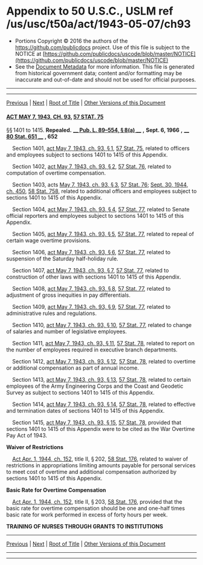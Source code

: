 ---
---

# Appendix to 50 U.S.C., USLM ref /us/usc/t50a/act/1943-05-07/ch93

* Portions Copyright © 2016 the authors of the https://github.com/publicdocs project.
  Use of this file is subject to the NOTICE at [https://github.com/publicdocs/uscode/blob/master/NOTICE](https://github.com/publicdocs/uscode/blob/master/NOTICE)
* See the [Document Metadata](././../../../../../..//README.md) for more information.
  This file is generated from historical government data; content and/or formatting may be inaccurate and out-of-date and should not be used for official purposes.

----------
----------

[Previous](./../../../../../..//us/usc/t50a/act/1944-02-14/ch16/m__us_usc_t50a_act_1944-02-14_ch16.md) | [Next](./../../../../../..//us/usc/t50a/act/1943-06-15/ch126/m__us_usc_t50a_act_1943-06-15_ch126.md) | [Root of Title](./../../../../../../) | [Other Versions of this Document](https://publicdocs.github.io/go/links?ns=uslm&ref=%2Fus%2Fusc%2Ft50a%2Fact%2F1943-05-07%2Fch93)

#### [ACT MAY 7, 1943, CH. 93][/us/act/1943-05-07/ch93], [57 STAT. 75][/us/stat/57/75]

§§ 1401 to 1415. __Repealed.__  __[__  __Pub. L. 89–554, § 8(a)__  __][/us/pl/89/554/s8/a]__  __,__  __Sept. 6, 1966__  __,__  __[__  __80 Stat. 651__  __][/us/stat/80/651]__  __, 652__ 

    Section 1401, [act May 7, 1943, ch. 93, § 1][/us/act/1943-05-07/ch93/s1], [57 Stat. 75][/us/stat/57/75], related to officers and employees subject to sections 1401 to 1415 of this Appendix.

    Section 1402, [act May 7, 1943, ch. 93, § 2][/us/act/1943-05-07/ch93/s2], [57 Stat. 76][/us/stat/57/76], related to computation of overtime compensation.

    Section 1403, acts [May 7, 1943, ch. 93, § 3][/us/act/1943-05-07/ch93/s3], [57 Stat. 76][/us/stat/57/76]; [Sept. 30, 1944, ch. 450][/us/act/1944-09-30/ch450], [58 Stat. 758][/us/stat/58/758], related to additional officers and employees subject to sections 1401 to 1415 of this Appendix.

    Section 1404, [act May 7, 1943, ch. 93, § 4][/us/act/1943-05-07/ch93/s4], [57 Stat. 77][/us/stat/57/77], related to Senate official reporters and employees subject to sections 1401 to 1415 of this Appendix.

    Section 1405, [act May 7, 1943, ch. 93, § 5][/us/act/1943-05-07/ch93/s5], [57 Stat. 77][/us/stat/57/77], related to repeal of certain wage overtime provisions.

    Section 1406, [act May 7, 1943, ch. 93, § 6][/us/act/1943-05-07/ch93/s6], [57 Stat. 77][/us/stat/57/77], related to suspension of the Saturday half-holiday rule.

    Section 1407, [act May 7, 1943, ch. 93, § 7][/us/act/1943-05-07/ch93/s7], [57 Stat. 77][/us/stat/57/77], related to construction of other laws with sections 1401 to 1415 of this Appendix.

    Section 1408, [act May 7, 1943, ch. 93, § 8][/us/act/1943-05-07/ch93/s8], [57 Stat. 77][/us/stat/57/77], related to adjustment of gross inequities in pay differentials.

    Section 1409, [act May 7, 1943, ch. 93, § 9][/us/act/1943-05-07/ch93/s9], [57 Stat. 77][/us/stat/57/77], related to administrative rules and regulations.

    Section 1410, [act May 7, 1943, ch. 93, § 10][/us/act/1943-05-07/ch93/s10], [57 Stat. 77][/us/stat/57/77], related to change of salaries and number of legislative employees.

    Section 1411, [act May 7, 1943, ch. 93, § 11][/us/act/1943-05-07/ch93/s11], [57 Stat. 78][/us/stat/57/78], related to report on the number of employees required in executive branch departments.

    Section 1412, [act May 7, 1943, ch. 93, § 12][/us/act/1943-05-07/ch93/s12], [57 Stat. 78][/us/stat/57/78], related to overtime or additional compensation as part of annual income.

    Section 1413, [act May 7, 1943, ch. 93, § 13][/us/act/1943-05-07/ch93/s13], [57 Stat. 78][/us/stat/57/78], related to certain employees of the Army Engineering Corps and the Coast and Geodetic Survey as subject to sections 1401 to 1415 of this Appendix.

    Section 1414, [act May 7, 1943, ch. 93, § 14][/us/act/1943-05-07/ch93/s14], [57 Stat. 78][/us/stat/57/78], related to effective and termination dates of sections 1401 to 1415 of this Appendix.

    Section 1415, [act May 7, 1943, ch. 93, § 15][/us/act/1943-05-07/ch93/s15], [57 Stat. 78][/us/stat/57/78], provided that sections 1401 to 1415 of this Appendix were to be cited as the War Overtime Pay Act of 1943.

 __Waiver of Restrictions__ 

    [Act Apr. 1, 1944, ch. 152][/us/act/1944-04-01/ch152], title II, § 202, [58 Stat. 176][/us/stat/58/176], related to waiver of restrictions in appropriations limiting amounts payable for personal services to meet cost of overtime and additional compensation authorized by sections 1401 to 1415 of this Appendix.

 __Basic Rate for Overtime Compensation__ 

    [Act Apr. 1, 1944, ch. 152][/us/act/1944-04-01/ch152], title II, § 203, [58 Stat. 176][/us/stat/58/176], provided that the basic rate for overtime compensation should be one and one-half times basic rate for work performed in excess of forty hours per week.

 __TRAINING OF NURSES THROUGH GRANTS TO INSTITUTIONS__ 

----------

[Previous](./../../../../../..//us/usc/t50a/act/1944-02-14/ch16/m__us_usc_t50a_act_1944-02-14_ch16.md) | [Next](./../../../../../..//us/usc/t50a/act/1943-06-15/ch126/m__us_usc_t50a_act_1943-06-15_ch126.md) | [Root of Title](./../../../../../../) | [Other Versions of this Document](https://publicdocs.github.io/go/links?ns=uslm&ref=%2Fus%2Fusc%2Ft50a%2Fact%2F1943-05-07%2Fch93)

----------
----------

[/us/act/1943-05-07/ch93]: https://publicdocs.github.io/go/links?ns=uslm&ref=%2Fus%2Fact%2F1943-05-07%2Fch93
[/us/stat/57/75]: https://publicdocs.github.io/go/links?ns=uslm&ref=%2Fus%2Fstat%2F57%2F75
[/us/pl/89/554/s8/a]: https://publicdocs.github.io/go/links?ns=uslm&ref=%2Fus%2Fpl%2F89%2F554%2Fs8%2Fa
[/us/stat/80/651]: https://publicdocs.github.io/go/links?ns=uslm&ref=%2Fus%2Fstat%2F80%2F651
[/us/act/1943-05-07/ch93/s1]: https://publicdocs.github.io/go/links?ns=uslm&ref=%2Fus%2Fact%2F1943-05-07%2Fch93%2Fs1
[/us/stat/57/75]: https://publicdocs.github.io/go/links?ns=uslm&ref=%2Fus%2Fstat%2F57%2F75
[/us/act/1943-05-07/ch93/s2]: https://publicdocs.github.io/go/links?ns=uslm&ref=%2Fus%2Fact%2F1943-05-07%2Fch93%2Fs2
[/us/stat/57/76]: https://publicdocs.github.io/go/links?ns=uslm&ref=%2Fus%2Fstat%2F57%2F76
[/us/act/1943-05-07/ch93/s3]: https://publicdocs.github.io/go/links?ns=uslm&ref=%2Fus%2Fact%2F1943-05-07%2Fch93%2Fs3
[/us/stat/57/76]: https://publicdocs.github.io/go/links?ns=uslm&ref=%2Fus%2Fstat%2F57%2F76
[/us/act/1944-09-30/ch450]: https://publicdocs.github.io/go/links?ns=uslm&ref=%2Fus%2Fact%2F1944-09-30%2Fch450
[/us/stat/58/758]: https://publicdocs.github.io/go/links?ns=uslm&ref=%2Fus%2Fstat%2F58%2F758
[/us/act/1943-05-07/ch93/s4]: https://publicdocs.github.io/go/links?ns=uslm&ref=%2Fus%2Fact%2F1943-05-07%2Fch93%2Fs4
[/us/stat/57/77]: https://publicdocs.github.io/go/links?ns=uslm&ref=%2Fus%2Fstat%2F57%2F77
[/us/act/1943-05-07/ch93/s5]: https://publicdocs.github.io/go/links?ns=uslm&ref=%2Fus%2Fact%2F1943-05-07%2Fch93%2Fs5
[/us/stat/57/77]: https://publicdocs.github.io/go/links?ns=uslm&ref=%2Fus%2Fstat%2F57%2F77
[/us/act/1943-05-07/ch93/s6]: https://publicdocs.github.io/go/links?ns=uslm&ref=%2Fus%2Fact%2F1943-05-07%2Fch93%2Fs6
[/us/stat/57/77]: https://publicdocs.github.io/go/links?ns=uslm&ref=%2Fus%2Fstat%2F57%2F77
[/us/act/1943-05-07/ch93/s7]: https://publicdocs.github.io/go/links?ns=uslm&ref=%2Fus%2Fact%2F1943-05-07%2Fch93%2Fs7
[/us/stat/57/77]: https://publicdocs.github.io/go/links?ns=uslm&ref=%2Fus%2Fstat%2F57%2F77
[/us/act/1943-05-07/ch93/s8]: https://publicdocs.github.io/go/links?ns=uslm&ref=%2Fus%2Fact%2F1943-05-07%2Fch93%2Fs8
[/us/stat/57/77]: https://publicdocs.github.io/go/links?ns=uslm&ref=%2Fus%2Fstat%2F57%2F77
[/us/act/1943-05-07/ch93/s9]: https://publicdocs.github.io/go/links?ns=uslm&ref=%2Fus%2Fact%2F1943-05-07%2Fch93%2Fs9
[/us/stat/57/77]: https://publicdocs.github.io/go/links?ns=uslm&ref=%2Fus%2Fstat%2F57%2F77
[/us/act/1943-05-07/ch93/s10]: https://publicdocs.github.io/go/links?ns=uslm&ref=%2Fus%2Fact%2F1943-05-07%2Fch93%2Fs10
[/us/stat/57/77]: https://publicdocs.github.io/go/links?ns=uslm&ref=%2Fus%2Fstat%2F57%2F77
[/us/act/1943-05-07/ch93/s11]: https://publicdocs.github.io/go/links?ns=uslm&ref=%2Fus%2Fact%2F1943-05-07%2Fch93%2Fs11
[/us/stat/57/78]: https://publicdocs.github.io/go/links?ns=uslm&ref=%2Fus%2Fstat%2F57%2F78
[/us/act/1943-05-07/ch93/s12]: https://publicdocs.github.io/go/links?ns=uslm&ref=%2Fus%2Fact%2F1943-05-07%2Fch93%2Fs12
[/us/stat/57/78]: https://publicdocs.github.io/go/links?ns=uslm&ref=%2Fus%2Fstat%2F57%2F78
[/us/act/1943-05-07/ch93/s13]: https://publicdocs.github.io/go/links?ns=uslm&ref=%2Fus%2Fact%2F1943-05-07%2Fch93%2Fs13
[/us/stat/57/78]: https://publicdocs.github.io/go/links?ns=uslm&ref=%2Fus%2Fstat%2F57%2F78
[/us/act/1943-05-07/ch93/s14]: https://publicdocs.github.io/go/links?ns=uslm&ref=%2Fus%2Fact%2F1943-05-07%2Fch93%2Fs14
[/us/stat/57/78]: https://publicdocs.github.io/go/links?ns=uslm&ref=%2Fus%2Fstat%2F57%2F78
[/us/act/1943-05-07/ch93/s15]: https://publicdocs.github.io/go/links?ns=uslm&ref=%2Fus%2Fact%2F1943-05-07%2Fch93%2Fs15
[/us/stat/57/78]: https://publicdocs.github.io/go/links?ns=uslm&ref=%2Fus%2Fstat%2F57%2F78
[/us/act/1944-04-01/ch152]: https://publicdocs.github.io/go/links?ns=uslm&ref=%2Fus%2Fact%2F1944-04-01%2Fch152
[/us/stat/58/176]: https://publicdocs.github.io/go/links?ns=uslm&ref=%2Fus%2Fstat%2F58%2F176
[/us/act/1944-04-01/ch152]: https://publicdocs.github.io/go/links?ns=uslm&ref=%2Fus%2Fact%2F1944-04-01%2Fch152
[/us/stat/58/176]: https://publicdocs.github.io/go/links?ns=uslm&ref=%2Fus%2Fstat%2F58%2F176


